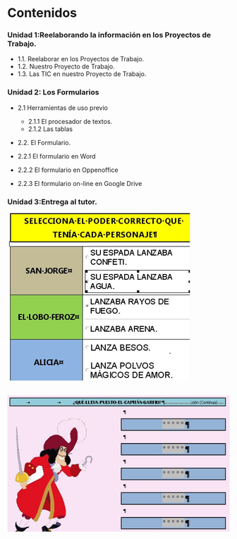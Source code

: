 # Contenidos

### Unidad 1:**Reelaborando la información en los Proyectos de Trabajo.**
*   1.1. Reelaborar en los Proyectos de Trabajo.
*   1.2. Nuestro Proyecto de Trabajo.
*   1.3. Las TIC en nuestro Proyecto de Trabajo.

### Unidad 2: **Los Formularios**

*   2.1 Herramientas de uso previo
    *   2.1.1 El procesador de textos.
    *   2.1.2 Las tablas
*   2.2. El Formulario.

*   2.2.1 El formulario en Word
*   2.2.2 El formulario en Oppenoffice
*   2.2.3 El formulario on-line en Google Drive

### Unidad 3:**Entrega al tutor.**




 ![Actividad formulario de María Cambra](img/ejemploformulario1.jpg "Captura de pantalla propia. María Cambra")



 ![Actividad de formulario de María Cambra](img/ejemploformulario2.jpg "Captura de pantalla propia. María Cambra")


